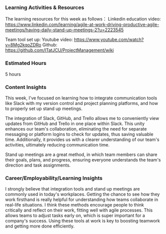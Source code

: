 ### Learning Activities & Resources
The learning resources for this week as follows：
Linkedin education video:
https://www.linkedin.com/learning/agile-at-work-driving-productive-agile-meetings/having-daily-stand-up-meetings-2?u=2223545

Team tool set up:
Youtube video: https://www.youtube.com/watch?v=8Mg2kqoZDRo
Github: https://github.com/ITatJCU/ProjectManagement/wiki


### Estimated Hours
5 hours

### Content Insights


This week, I've focused on learning how to integrate communication tools like Slack with my version control and project planning platforms, 
and how to properly set up stand up meetings.

The integration of Slack, GitHub, and Trello allows me to conveniently view updates from GitHub and Trello in one place within Slack. 
This unity enhances our team's collaboration, eliminating the need for separate messaging or platform logins to check for updates, thus saving valuable time. Additionally, it provides us with a clearer understanding of our team's activities, ultimately reducing communication time. 

Stand up meetings are a great method, in which team members can share their goals, plans, and progress, ensuring everyone understands the team's direction and task assignments.


### Career/Employability/Learning Insights

I strongly believe that integration tools and stand up meetings are commonly used in today's workplaces. Getting the chance to see how they work firsthand is really helpful for understanding how teams collaborate in real-life situations. I think these methods encourage people to think critically and reflect on their work, fitting well with agile processes. This allows teams to adjust tasks early on, which is super important for a company's success. Using these tools at work is key to boosting teamwork and getting more done efficiently.


